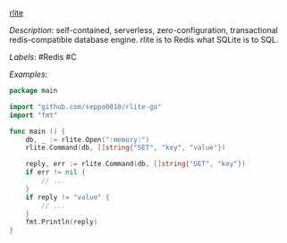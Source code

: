 [rlite](https://github.com/seppo0010/rlite)

*Description*: self-contained, serverless, zero-configuration, transactional redis-compatible database engine. rlite is to Redis what SQLite is to SQL.

*Labels*: #Redis #C

*Examples*:

```go
package main

import "github.com/seppo0010/rlite-go"
import "fmt"

func main () {
    db, _ := rlite.Open(":memory:")
    rlite.Command(db, []string{"SET", "key", "value"})

    reply, err := rlite.Command(db, []string{"GET", "key"})
    if err != nil {
        // ...
    }
    if reply != "value" {
        // ...
    }
    fmt.Println(reply)
}
```
